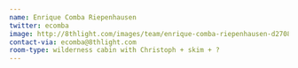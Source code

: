```yaml
---
name: Enrique Comba Riepenhausen
twitter: ecomba
image: http://8thlight.com/images/team/enrique-comba-riepenhausen-d2708125.jpg
contact-via: ecomba@8thlight.com
room-type: wilderness cabin with Christoph + skim + ?
---
```

